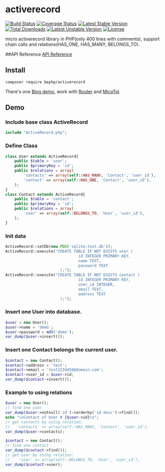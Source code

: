 # activerecord
[![Build Status](https://travis-ci.org/bephp/activerecord.svg?branch=master)](https://travis-ci.org/bephp/activerecord)
[![Coverage Status](https://coveralls.io/repos/bephp/activerecord/badge.svg?branch=master&service=github)](https://coveralls.io/github/bephp/activerecord?branch=master)
[![Latest Stable Version](https://poser.pugx.org/bephp/activerecord/v/stable)](https://packagist.org/packages/bephp/activerecord) [![Total Downloads](https://poser.pugx.org/bephp/activerecord/downloads)](https://packagist.org/packages/bephp/activerecord) [![Latest Unstable Version](https://poser.pugx.org/bephp/activerecord/v/unstable)](https://packagist.org/packages/bephp/activerecord) [![License](https://poser.pugx.org/bephp/activerecord/license)](https://packagist.org/packages/bephp/activerecord)

micro activerecord library in PHP(only 400 lines with comments), support chain calls and relations(HAS_ONE, HAS_MANY, BELONGS_TO).

##API Reference
[API Reference](https://bephp.github.io/activerecord/)

## Install

    composer require bephp/activerecord 

There's one [Blog demo](https://github.com/bephp/blog), work with [Router](https://github.com/bephp/router) and [MicoTpl](https://github.com/bephp/microtpl).

## Demo
### Include base class ActiveRecord
```php
include "ActiveRecord.php";
```
### Define Class
```php
class User extends ActiveRecord{
	public $table = 'user';
	public $primaryKey = 'id';
	public $relations = array(
		'contacts' => array(self::HAS_MANY, 'Contact', 'user_id'),
		'contact' => array(self::HAS_ONE, 'Contact', 'user_id'),
	);
}
class Contact extends ActiveRecord{
	public $table = 'contact';
	public $primaryKey = 'id';
	public $relations = array(
		'user' => array(self::BELONGS_TO, 'User', 'user_id'),
	);
}
```
### Init data
```php
ActiveRecord::setDb(new PDO('sqlite:test.db'));
ActiveRecord::execute("CREATE TABLE IF NOT EXISTS user (
                                id INTEGER PRIMARY KEY, 
                                name TEXT, 
                                password TEXT 
                        );");
ActiveRecord::execute("CREATE TABLE IF NOT EXISTS contact (
                                id INTEGER PRIMARY KEY, 
                                user_id INTEGER, 
                                email TEXT,
                                address TEXT
                        );");
```
### Insert one User into database.
```php
$user = new User();
$user->name = 'demo';
$user->password = md5('demo');
var_dump($user->insert());
```
### Insert one Contact belongs the current user.
```php
$contact = new Contact();
$contact->address = 'test';
$contact->email = 'test1234456@domain.com';
$contact->user_id = $user->id;
var_dump($contact->insert());
```
### Example to using relations 
```php
$user = new User();
// find one user
var_dump($user->notnull('id')->orderby('id desc')->find());
echo "\nContact of User # {$user->id}\n";
// get contacts by using relation:
//   'contacts' => array(self::HAS_MANY, 'Contact', 'user_id'),
var_dump($user->contacts);

$contact = new Contact();
// find one contact
var_dump($contact->find());
// get user by using relation:
//    'user' => array(self::BELONGS_TO, 'User', 'user_id'),
var_dump($contact->user);
```

